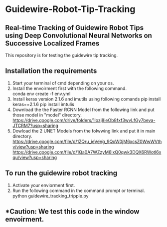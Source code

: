 # Guidewire-Robot-Tip-Tracking
## Real-time Tracking of Guidewire Robot Tips using Deep Convolutional Neural Networks on Successive Localized  Frames
This repository is for testing the guidewire tip tracking.
## Installation the requirements
  1. Start your terminal of cmd depending on your os.
  2. Install the envoirment first with the following command.<br />
     conda env create -f env.yml
  3. Install keras version 2.1.6 and imutils using following comands
     pip install keras==2.1.6
     pip install imtulis
  4. Download the the Faster RCNN Model from the following link and put those model in "model" directory.<br />
      https://drive.google.com/drive/folders/1lozj8ieOb8fxf3wvLfGy7beva-JTCRM7?usp=sharing
  5. Dowload the 2 UNET Models from the folwwing link and put it in main directory.<br />
      https://drive.google.com/file/d/1ZQru_ieVeVg_9QxW0jM6xcsZ0WwWVthv/view?usp=sharing
      https://drive.google.com/file/d/1Qa0A7WZzyM6lxQ0qwk3DQX6RWotl6xqu/view?usp=sharing
 ##  To run the guidewire robot tracking
  1. Activate your enviorment first.
  2. Run the following command in the command prompt or terminal.<br />
      python guidewire_tracking_tripple.py
  
  ##  *Caution: We test this code in the window envoirment.
